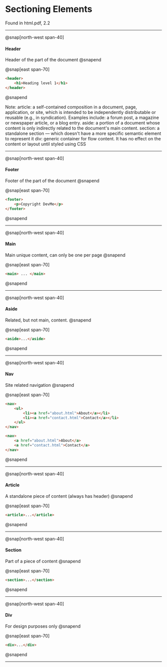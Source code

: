 # Sectioning Elements

Found in html.pdf, 2.2

---

@snap[north-west span-40]
#### Header

Header of the part of the document
@snapend

@snap[east span-70]
```html
<header>
	<h1>Heading level 1</h1>
</header>
```
@snapend

Note:
article: a self-contained composition in a document, page, application, or site, which is intended to be independently distributable or reusable (e.g., in syndication). Examples include: a forum post, a magazine or newspaper article, or a blog entry.
aside: a portion of a document whose content is only indirectly related to the document's main content.
section: a standalone section — which doesn't have a more specific semantic element to represent it
div: generic container for flow content. It has no effect on the content or layout until styled using CSS

---

@snap[north-west span-40]
#### Footer

Footer of the part of the document
@snapend

@snap[east span-70]
```html
<footer>
	<p>Copyright DevMe</p>
</footer>
```
@snapend

---

@snap[north-west span-40]
#### Main

Main unique content, can only be one per page
@snapend

@snap[east span-70]
```html
<main> ... </main>
```
@snapend

---

@snap[north-west span-40]
#### Aside

Related, but not main, content.
@snapend

@snap[east span-70]
```html
<aside>...</aside>
```
@snapend

---

@snap[north-west span-40]
#### Nav

Site related navigation
@snapend

@snap[east span-70]
```html
<nav>
	<ul>
		<li><a href="about.html">About</a></li>
		<li><a href="contact.html">Contact</a></li>
	</ul>
</nav>

<nav>
	<a href="about.html">About</a>
	<a href="contact.html">Contact</a>
</nav>
```
@snapend

---

@snap[north-west span-40]
#### Article

A standalone piece of content (always has header)
@snapend

@snap[east span-70]
```html
<article>...</article>
```
@snapend

---
@snap[north-west span-40]
#### Section

Part of a piece of content
@snapend

@snap[east span-70]
```html
<section>...</section>
```
@snapend

---

@snap[north-west span-40]
#### Div

For design purposes only
@snapend

@snap[east span-70]
```html
<div>...</div>
```
@snapend

---

